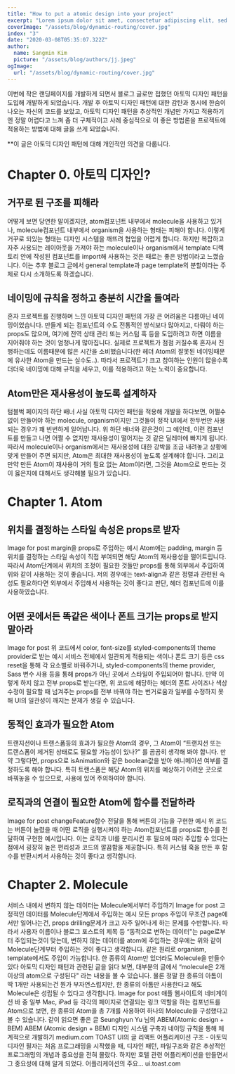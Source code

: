 ```yaml
---
title: "How to put a atomic design into your project"
excerpt: "Lorem ipsum dolor sit amet, consectetur adipiscing elit, sed do eiusmod tempor incididunt ut labore et dolore magna aliqua. Praesent elementum facilisis leo vel fringilla est ullamcorper eget. At imperdiet dui accumsan sit amet nulla facilities morbi tempus."
coverImage: "/assets/blog/dynamic-routing/cover.jpg"
index: "3"
date: "2020-03-08T05:35:07.322Z"
author:
  name: Sangmin Kim
  picture: "/assets/blog/authors/jj.jpeg"
ogImage:
  url: "/assets/blog/dynamic-routing/cover.jpg"
---
```


이번에 작은 랜딩페이지를 개발하게 되면서 블로그 글로만 접했던 아토믹 디자인 패턴을 도입해 개발하게 되었습니다. 개발 후 아토믹 디자인 패턴에 대한 감탄과 동시에 한숨이 나오는 자신의 코드를 보았고, 아토믹 디자인 패턴을 추상적인 개념만 가지고 적용하기엔 정말 어렵다고 느껴 좀 더 구체적이고 사례 중심적으로 이 좋은 방법론을 프로젝트에 적용하는 방법에 대해 글을 쓰게 되었습니다.

\*\*이 글은 아토믹 디자인 패턴에 대해 개인적인 의견을 다룹니다.

# Chapter 0. 아토믹 디자인?

## 거꾸로 된 구조를 피해라

어떻게 보면 당연한 말이겠지만, atom컴포넌트 내부에서 molecule을 사용하고 있거나, molecule컴포넌트 내부에서 organism을 사용하는 형태는 피해야 합니다. 이렇게 거꾸로 되있는 형태는 디자인 시스템을 깨뜨려 협업을 어렵게 합니다.
하지만 복잡하고 자주 사용되는 레이아웃을 가져야 하는 molecule이나 organism에서 template 디렉토리 안에 작성된 컴포넌트를 import해 사용하는 것은 때로는 좋은 방법이라고 느꼈습니다. 이는 추후 블로그 글에서 general template과 page template의 분할이라는 주제로 다시 소개하도록 하겠습니다.

## 네이밍에 규칙을 정하고 충분히 시간을 들여라

혼자 프로젝트를 진행하며 느낀 아토믹 디자인 패턴의 가장 큰 어려움은 다름아닌 네이밍이었습니다. 만들게 되는 컴포넌트의 수도 전통적인 방식보다 많아지고, 다뤄야 하는 props도 많으며, 여기에 전역 상태 관리 또는 커스텀 훅 등을 도입하려고 하면 이름을 지어줘야 하는 것이 엄청나게 많아집니다.
실제로 프로젝트가 점점 커질수록 혼자서 진행하는데도 이름때문에 많은 시간을 소비했습니다(한 헤더 Atom의 잘못된 네이밍때문에 유사한 Atom을 만드는 실수도..). 따라서 프로젝트가 크고 참여하는 인원이 많을수록 더더욱 네이밍에 대해 규칙을 세우고, 이를 적용하려고 하는 노력이 중요합니다.

## Atom만은 재사용성이 높도록 설계하자

텀블벅 페이지의 하단 배너
사실 아토믹 디자인 패턴을 적용해 개발을 하다보면, 어쩔수 없이 만들어야 하는 molecule, organism이지만 그것들이 정작 UI에서 한두번만 사용되는 경우가 꽤 빈번하게 일어납니다. 위 하단 배너와 같은것이 그 예인데, 이런 컴포넌트를 만들고 나면 어쩔 수 없지만 재사용성이 떨어지는 것 같은 딜레마에 빠지게 됩니다.
따라서 molecule이나 organism에서는 재사용성에 대한 강박을 조금 내려놓고 상황에 맞게 만들어 주면 되지만, Atom은 최대한 재사용성이 높도록 설계해야 합니다. 그리고 만약 만든 Atom이 재사용이 거의 필요 없는 Atom이라면, 그것을 Atom으로 만드는 것이 옳은지에 대해서도 생각해볼 필요가 있습니다.

# Chapter 1. Atom

## 위치를 결정하는 스타일 속성은 props로 받자

Image for post
margin을 props로 주입하는 예시
Atom에는 padding, margin 등 위치를 결정하는 스타일 속성이 직접 부여되면 해당 Atom의 재사용성을 떨어트립니다. 따라서 Atom단계에서 위치의 조정이 필요한 것들만 props를 통해 외부에서 주입하여 위와 같이 사용하는 것이 좋습니다.
저의 경우에는 text-align과 같은 정렬과 관련된 속성도 필요하다면 외부에서 주입해서 사용하는 것이 좋다고 판단, 헤더 컴포넌트에 이를 사용하였습니다.

## 어떤 곳에서든 똑같은 색이나 폰트 크기는 props로 받지 말아라

Image for post
위 코드에서 color, font-size를 styled-components의 theme provider로 받는 예시
서비스 전체에서 일관되게 적용되는 색이나 폰트 크기 등은 css reset을 통해 각 요소별로 바꿔주거나, styled-components의 theme provider, Sass 변수 사용 등을 통해 props가 아닌 곳에서 스타일이 주입되어야 합니다.
만약 이렇게 하지 않고 전부 props로 받는다면, 위 코드에 해당하는 헤더의 폰트 사이즈나 색상 수정이 필요할 때 넘겨주는 props를 전부 바꿔야 하는 번거로움과 일부를 수정하지 못해 UI의 일관성이 깨지는 문제가 생길 수 있습니다.

## 동적인 효과가 필요한 Atom

트랜지션이나 트랜스폼등의 효과가 필요한 Atom의 경우, 그 Atom이 “트랜지션 또는 트랜스폼이 제거된 상태로도 필요할 가능성이 있나?” 를 곰곰히 생각해 봐야 합니다. 만약 그렇다면, props으로 isAnimation와 같은 boolean값을 받아 애니메이션 여부를 결정하도록 해야 합니다.
특히 트랜스폼은 해당 Atom의 위치를 예상하기 어려운 곳으로 바꿔놓을 수 있으므로, 사용에 있어 주의하여야 합니다.

## 로직과의 연결이 필요한 Atom에 함수를 전달하라

Image for post
changeFeature함수 전달을 통해 버튼의 기능을 구현한 예시
위 코드는 버튼이 눌렸을 때 어떤 로직을 실행시켜야 하는 Atom컴포넌트를 props로 함수를 전달하여 구현한 예시입니다. 이는 로직과 UI를 분리시킨 후 필요에 따라 주입할 수 있다는 점에서 굉장히 높은 편리성과 코드의 깔끔함을 제공합니다. 특히 커스텀 훅을 만든 후 함수를 반환시켜서 사용하는 것이 좋다고 생각합니다.

# Chapter 2. Molecule

서비스 내에서 변하지 않는 데이터는 Molecule에서부터 주입하기
Image for post
고정적인 데이터를 Molecule단계에서 주입하는 예시
모든 props 주입이 무조건 page에서만 일어나는건, props drilling문제가 크고 자주 일어나게 하는 문제를 수반합니다. 따라서 사용자 이름이나 블로그 포스트의 제목 등 “동적으로 변하는 데이터"는 page로부터 주입되는것이 맞는데, 변하지 않는 데이터를 atom에 주입하는 경우에는 위와 같이 Molecule단계부터 주입하는 것이 좋다고 생각합니다. 같은 원리로 organism, template에서도 주입이 가능합니다.
한 종류의 Atom만 있더라도 Molecule을 만들수 있다
아토믹 디자인 패턴과 관련된 글을 읽다 보면, 대부분의 글에서 “molecule은 2개 이상의 atom으로 구성된다" 라는 내용을 볼 수 있습니다. 물론 정말 한 종류의 아톰이 딱 1개만 사용되는건 뭔가 부자연스럽지만, 한 종류의 아톰만 사용한다고 해도 Molecule은 성립될 수 있다고 생각합니다.
Image for post
애플 웹사이트의 네비게이션 바 중 일부
Mac, iPad 등 각각의 페이지로 연결되는 링크 역할을 하는 컴포넌트를 Atom으로 보면, 한 종류의 Atom을 총 7개를 사용하여 하나의 Molecule을 구성했다고 볼 수 있습니다.
같이 읽으면 좋은 글
Seunghyun Yu 님의 ABEM(Atomic design + BEM)
ABEM (Atomic design + BEM)
디자인 시스템 구축과 네이밍 규칙을 통해 체계적으로 개발하기
medium.com
TOAST UI의 글
리액트 어플리케이션 구조 - 아토믹 디자인
필자는 처음 프로그래밍을 시작했을 때, 디자인 패턴, 파일구조와 같은 추상적인 프로그래밍의 개념과 중요성을 전혀 몰랐다. 하지만 호텔 관련 어플리케이션을 만들면서 그 중요성에 대해 알게 되었다. 어플리케이션의 주요…
ui.toast.com
